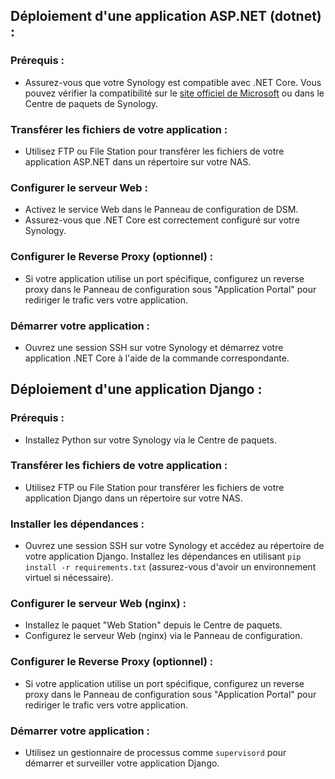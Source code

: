 ## Déploiement d'une application ASP.NET (dotnet) :

### Prérequis :

- Assurez-vous que votre Synology est compatible avec .NET Core. Vous pouvez vérifier la compatibilité sur le [site officiel de Microsoft](https://dotnet.microsoft.com/download/dotnet) ou dans le Centre de paquets de Synology.

### Transférer les fichiers de votre application :

- Utilisez FTP ou File Station pour transférer les fichiers de votre application ASP.NET dans un répertoire sur votre NAS.

### Configurer le serveur Web :

- Activez le service Web dans le Panneau de configuration de DSM.
- Assurez-vous que .NET Core est correctement configuré sur votre Synology.

### Configurer le Reverse Proxy (optionnel) :

- Si votre application utilise un port spécifique, configurez un reverse proxy dans le Panneau de configuration sous "Application Portal" pour rediriger le trafic vers votre application.

### Démarrer votre application :

- Ouvrez une session SSH sur votre Synology et démarrez votre application .NET Core à l'aide de la commande correspondante.

## Déploiement d'une application Django :

### Prérequis :

- Installez Python sur votre Synology via le Centre de paquets.

### Transférer les fichiers de votre application :

- Utilisez FTP ou File Station pour transférer les fichiers de votre application Django dans un répertoire sur votre NAS.

### Installer les dépendances :

- Ouvrez une session SSH sur votre Synology et accédez au répertoire de votre application Django. Installez les dépendances en utilisant `pip install -r requirements.txt` (assurez-vous d'avoir un environnement virtuel si nécessaire).

### Configurer le serveur Web (nginx) :

- Installez le paquet "Web Station" depuis le Centre de paquets.
- Configurez le serveur Web (nginx) via le Panneau de configuration.

### Configurer le Reverse Proxy (optionnel) :

- Si votre application utilise un port spécifique, configurez un reverse proxy dans le Panneau de configuration sous "Application Portal" pour rediriger le trafic vers votre application.

### Démarrer votre application :

- Utilisez un gestionnaire de processus comme `supervisord` pour démarrer et surveiller votre application Django.
